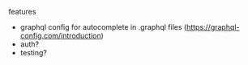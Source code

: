 features

- graphql config for autocomplete in .graphql files (https://graphql-config.com/introduction)
- auth?
- testing?

